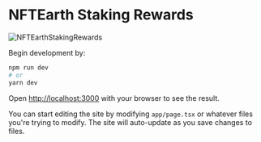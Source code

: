 # NFTEarth Staking Rewards

![NFTEarthStakingRewards](https://github.com/NFTEarth/nftearth-staking/assets/29180454/d9e89d45-47c0-48b1-ae69-8a3b67da7f8f)

Begin development by:

```bash
npm run dev
# or
yarn dev
```

Open [http://localhost:3000](http://localhost:3000) with your browser to see the result.

You can start editing the site by modifying `app/page.tsx` or whatever files you're trying to modify. The site will auto-update as you save changes to files.

